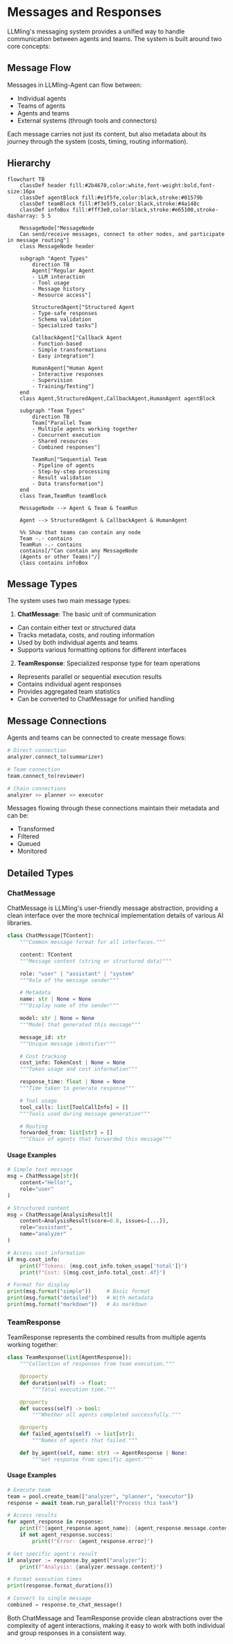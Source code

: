 # Messages and Responses

LLMling's messaging system provides a unified way to handle communication between agents and teams. The system is built around two core concepts:

## Message Flow

Messages in LLMling-Agent can flow between:

- Individual agents
- Teams of agents
- Agents and teams
- External systems (through tools and connectors)

Each message carries not just its content, but also metadata about its journey through the system (costs, timing, routing information).

## Hierarchy

```mermaid
flowchart TB
    classDef header fill:#2b4670,color:white,font-weight:bold,font-size:16px
    classDef agentBlock fill:#e1f5fe,color:black,stroke:#01579b
    classDef teamBlock fill:#f3e5f5,color:black,stroke:#4a148c
    classDef infoBox fill:#fff3e0,color:black,stroke:#e65100,stroke-dasharray: 5 5

    MessageNode["MessageNode
    Can send/receive messages, connect to other nodes, and participate in message routing"]
    class MessageNode header

    subgraph "Agent Types"
        direction TB
        Agent["Regular Agent
        - LLM interaction
        - Tool usage
        - Message history
        - Resource access"]

        StructuredAgent["Structured Agent
        - Type-safe responses
        - Schema validation
        - Specialized tasks"]

        CallbackAgent["Callback Agent
        - Function-based
        - Simple transformations
        - Easy integration"]

        HumanAgent["Human Agent
        - Interactive responses
        - Supervision
        - Training/Testing"]
    end
    class Agent,StructuredAgent,CallbackAgent,HumanAgent agentBlock

    subgraph "Team Types"
        direction TB
        Team["Parallel Team
        - Multiple agents working together
        - Concurrent execution
        - Shared resources
        - Combined responses"]

        TeamRun["Sequential Team
        - Pipeline of agents
        - Step-by-step processing
        - Result validation
        - Data transformation"]
    end
    class Team,TeamRun teamBlock

    MessageNode --> Agent & Team & TeamRun

    Agent --> StructuredAgent & CallbackAgent & HumanAgent

    %% Show that teams can contain any node
    Team -.- contains
    TeamRun -.- contains
    contains[/"Can contain any MessageNode
    (Agents or other Teams)"/]
    class contains infoBox
```

## Message Types

The system uses two main message types:

1. **ChatMessage**: The basic unit of communication

- Can contain either text or structured data
- Tracks metadata, costs, and routing information
- Used by both individual agents and teams
- Supports various formatting options for different interfaces

2. **TeamResponse**: Specialized response type for team operations

- Represents parallel or sequential execution results
- Contains individual agent responses
- Provides aggregated team statistics
- Can be converted to ChatMessage for unified handling

## Message Connections

Agents and teams can be connected to create message flows:

```python
# Direct connection
analyzer.connect_to(summarizer)

# Team connection
team.connect_to(reviewer)

# Chain connections
analyzer >> planner >> executor
```

Messages flowing through these connections maintain their metadata and can be:

- Transformed
- Filtered
- Queued
- Monitored

## Detailed Types

### ChatMessage

ChatMessage is LLMling's user-friendly message abstraction, providing a clean interface over the more technical implementation details of various AI libraries.

```python
class ChatMessage[TContent]:
    """Common message format for all interfaces."""

    content: TContent
    """Message content (string or structured data)"""

    role: "user" | "assistant" | "system"
    """Role of the message sender"""

    # Metadata
    name: str | None = None
    """Display name of the sender"""

    model: str | None = None
    """Model that generated this message"""

    message_id: str
    """Unique message identifier"""

    # Cost tracking
    cost_info: TokenCost | None = None
    """Token usage and cost information"""

    response_time: float | None = None
    """Time taken to generate response"""

    # Tool usage
    tool_calls: list[ToolCallInfo] = []
    """Tools used during message generation"""

    # Routing
    forwarded_from: list[str] = []
    """Chain of agents that forwarded this message"""
```

#### Usage Examples
```python
# Simple text message
msg = ChatMessage[str](
    content="Hello!",
    role="user"
)

# Structured content
msg = ChatMessage[AnalysisResult](
    content=AnalysisResult(score=0.8, issues=[...]),
    role="assistant",
    name="analyzer"
)

# Access cost information
if msg.cost_info:
    print(f"Tokens: {msg.cost_info.token_usage['total']}")
    print(f"Cost: ${msg.cost_info.total_cost:.4f}")

# Format for display
print(msg.format("simple"))     # Basic format
print(msg.format("detailed"))   # With metadata
print(msg.format("markdown"))   # As markdown
```

### TeamResponse

TeamResponse represents the combined results from multiple agents working together:

```python
class TeamResponse(list[AgentResponse]):
    """Collection of responses from team execution."""

    @property
    def duration(self) -> float:
        """Total execution time."""

    @property
    def success(self) -> bool:
        """Whether all agents completed successfully."""

    @property
    def failed_agents(self) -> list[str]:
        """Names of agents that failed."""

    def by_agent(self, name: str) -> AgentResponse | None:
        """Get response from specific agent."""
```

#### Usage Examples
```python
# Execute team
team = pool.create_team(["analyzer", "planner", "executor"])
response = await team.run_parallel("Process this task")

# Access results
for agent_response in response:
    print(f"{agent_response.agent_name}: {agent_response.message.content}")
    if not agent_response.success:
        print(f"Error: {agent_response.error}")

# Get specific agent's result
if analyzer := response.by_agent("analyzer"):
    print(f"Analysis: {analyzer.message.content}")

# Format execution times
print(response.format_durations())

# Convert to single message
combined = response.to_chat_message()
```

Both ChatMessage and TeamResponse provide clean abstractions over the complexity of agent interactions,
making it easy to work with both individual and group responses in a consistent way.
